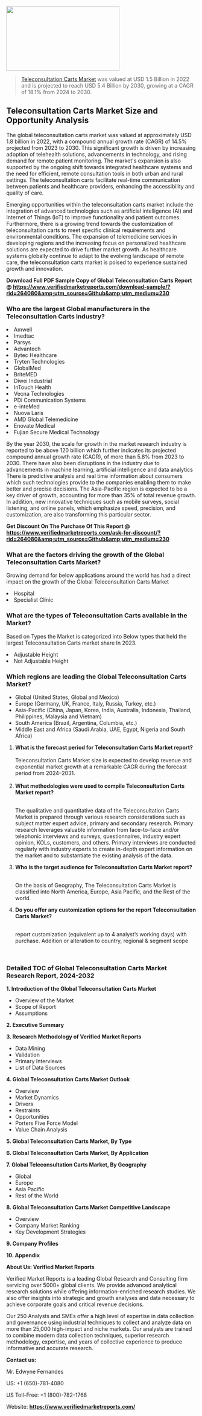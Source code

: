 <img src="https://ffe5etoiles.com/wp-content/uploads/2024/12/MST1-300x171.png" alt="" width="300" height="171" class="alignnone size-medium wp-image-20088" /><blockquote><p><p><a href="https://www.verifiedmarketreports.com/download-sample/?rid=264080&utm_source=Github&utm_medium=230" target="_blank">Teleconsultation Carts Market</a> was valued at USD 1.5 Billion in 2022 and is projected to reach USD 5.4 Billion by 2030, growing at a CAGR of 18.1% from 2024 to 2030.</p></blockquote><p><h2>Teleconsultation Carts Market Size and Opportunity Analysis</h2><p>The global teleconsultation carts market was valued at approximately USD 1.8 billion in 2022, with a compound annual growth rate (CAGR) of 14.5% projected from 2023 to 2030. This significant growth is driven by increasing adoption of telehealth solutions, advancements in technology, and rising demand for remote patient monitoring. The market's expansion is also supported by the ongoing shift towards integrated healthcare systems and the need for efficient, remote consultation tools in both urban and rural settings. The teleconsultation carts facilitate real-time communication between patients and healthcare providers, enhancing the accessibility and quality of care.</p><p>Emerging opportunities within the teleconsultation carts market include the integration of advanced technologies such as artificial intelligence (AI) and Internet of Things (IoT) to improve functionality and patient outcomes. Furthermore, there is a growing trend towards the customization of teleconsultation carts to meet specific clinical requirements and environmental conditions. The expansion of telemedicine services in developing regions and the increasing focus on personalized healthcare solutions are expected to drive further market growth. As healthcare systems globally continue to adapt to the evolving landscape of remote care, the teleconsultation carts market is poised to experience sustained growth and innovation.</p></p><p class=""><strong>Download Full PDF Sample Copy of Global Teleconsultation Carts Report @ <a href="https://www.verifiedmarketreports.com/download-sample/?rid=264080&amp;utm_source=Github&amp;utm_medium=230" target="_blank">https://www.verifiedmarketreports.com/download-sample/?rid=264080&amp;utm_source=Github&amp;utm_medium=230</a></strong></p><h3 id="" class="">Who are the largest Global manufacturers in the Teleconsultation Carts industry?</h3><p><li>Amwell</li><li> Imedtac</li><li> Parsys</li><li> Advantech</li><li> Bytec Healthcare</li><li> Tryten Technologies</li><li> GlobalMed</li><li> BriteMED</li><li> Diwei Industrial</li><li> InTouch Health</li><li> Vecna Technologies</li><li> PDi Communication Systems</li><li> e-inteMed</li><li> Nuova Laris</li><li> AMD Global Telemedicine</li><li> Enovate Medical</li><li> Fujian Secure Medical Technology</li></p><div class=""><div class="" dir="" data-message-author-role="" data-message-id="" data-message-model-slug=""><div class=""><div class=""><div class=""><div class="" dir="" data-message-author-role="" data-message-id="" data-message-model-slug=""><div class=""><div class=""><p>By the year 2030, the scale for growth in the market research industry is reported to be above 120 billion which further indicates its projected compound annual growth rate (CAGR), of more than 5.8% from 2023 to 2030. There have also been disruptions in the industry due to advancements in machine learning, artificial intelligence and data analytics There is predictive analysis and real time information about consumers which such technologies provide to the companies enabling them to make better and precise decisions. The Asia-Pacific region is expected to be a key driver of growth, accounting for more than 35% of total revenue growth. In addition, new innovative techniques such as mobile surveys, social listening, and online panels, which emphasize speed, precision, and customization, are also transforming this particular sector.</p><p><strong>Get Discount On The Purchase Of This Report @&nbsp; <a href="https://www.verifiedmarketreports.com/ask-for-discount/?rid=264080&amp;utm_source=Github&amp;utm_medium=230" target="_blank">https://www.verifiedmarketreports.com/ask-for-discount/?rid=264080&amp;utm_source=Github&amp;utm_medium=230</a></strong></p></div></div></div></div></div></div></div></div><h3 id="" class="">What are the factors driving the growth of the Global Teleconsultation Carts Market?</h3><p id="" class="">Growing demand for below applications around the world has had a direct impact on the growth of the Global Teleconsultation Carts Market</p><p id="" class=""><li>Hospital</li><li> Specialist Clinic</li></p><h3 id="" class="">What are the types of Teleconsultation Carts available in the Market?</h3><p id="" class="">Based on Types the Market is categorized into Below types that held the largest Teleconsultation Carts market share In 2023.</p><p id="" class=""><li>Adjustable Height</li><li> Not Adjustable Height</li></p><h3 id="" class="">Which regions are leading the Global Teleconsultation Carts Market?</h3><ul><li>Global (United States, Global and Mexico)</li><li>Europe (Germany, UK, France, Italy, Russia, Turkey, etc.)</li><li>Asia-Pacific (China, Japan, Korea, India, Australia, Indonesia, Thailand, Philippines, Malaysia and Vietnam)</li><li>South America (Brazil, Argentina, Columbia, etc.)</li><li>Middle East and Africa (Saudi Arabia, UAE, Egypt, Nigeria and South Africa)</li></ul><p><ol><li><strong>What is the forecast period for Teleconsultation Carts Market report?<br /></strong><br /><span data-sheets-root="1" data-sheets-value="{&quot;1&quot;:2,&quot;2&quot;:&quot;XXXX size is expected to develop revenue and exponential market growth at a remarkable CAGR during the forecast period from 2024&ndash;2030.&quot;}" data-sheets-userformat="{&quot;2&quot;:12674,&quot;4&quot;:{&quot;1&quot;:2,&quot;2&quot;:16776960},&quot;10&quot;:2,&quot;11&quot;:0,&quot;15&quot;:&quot;Arial&quot;,&quot;16&quot;:12}">Teleconsultation Carts Market size is expected to develop revenue and exponential market growth at a remarkable CAGR during the forecast period from 2024&ndash;2031.</span><br /><br /></li><li><strong>What methodologies were used to compile Teleconsultation Carts Market report?<br /><br /></strong><p>The qualitative and quantitative data of the&nbsp;Teleconsultation Carts Market is prepared through various research considerations such as subject matter expert advice, primary and secondary research. Primary research leverages valuable information from face-to-face and/or telephonic interviews and surveys, questionnaires, industry expert opinion, KOLs, customers, and others. Primary interviews are conducted regularly with industry experts to create in-depth expert information on the market and to substantiate the existing analysis of the data.&nbsp;</p></li><li><strong>Who is the target audience for Teleconsultation Carts Market report?<br /><br /></strong><p>On the basis of Geography, The&nbsp;Teleconsultation Carts Market is classified into North America, Europe, Asia Pacific, and the Rest of the world.</p></li><li><strong>Do you offer any customization options for the report Teleconsultation Carts Market?<br /><br /></strong><p>report customization (equivalent up to 4 analyst&rsquo;s working days) with purchase. Addition or alteration to country, regional &amp; segment scope</p><p>&nbsp;</p></li></ol></p><h3 id="" class="">Detailed TOC of Global Teleconsultation Carts Market Research Report, 2024-2032</h3><p id="" class=""><strong>1. Introduction of the Global Teleconsultation Carts Market</strong></p><ul><li>Overview of the Market</li><li>Scope of Report</li><li>Assumptions</li></ul><p id="" class=""><strong>2. Executive Summary</strong></p><p id="" class=""><strong>3. Research Methodology of&nbsp;Verified Market Reports</strong></p><ul><li>Data Mining</li><li>Validation</li><li>Primary Interviews</li><li>List of Data Sources</li></ul><p id="" class=""><strong>4. Global Teleconsultation Carts Market Outlook</strong></p><ul><li>Overview</li><li>Market Dynamics</li><li>Drivers</li><li>Restraints</li><li>Opportunities</li><li>Porters Five Force Model</li><li>Value Chain Analysis</li></ul><p id="" class=""><strong>5. Global Teleconsultation Carts Market, By&nbsp;Type</strong></p><p id="" class=""><strong>6. Global Teleconsultation Carts Market, By Application</strong></p><p id="" class=""><strong>7. Global Teleconsultation Carts Market, By Geography</strong></p><ul><li>Global</li><li>Europe</li><li>Asia Pacific</li><li>Rest of the World</li></ul><p id="" class=""><strong>8. Global Teleconsultation Carts Market Competitive Landscape</strong></p><ul><li>Overview</li><li>Company Market Ranking</li><li>Key Development Strategies</li></ul><p id="" class=""><strong>9. Company Profiles</strong></p><p id="" class=""><strong>10. Appendix</strong></p><p id="" class=""><strong>About Us: Verified Market Reports</strong></p><p id="" class="">Verified Market Reports is a leading Global Research and Consulting firm servicing over 5000+ global clients. We provide advanced analytical research solutions while offering information-enriched research studies. We also offer insights into strategic and growth analyses and data necessary to achieve corporate goals and critical revenue decisions.</p><p id="" class="">Our 250 Analysts and SMEs offer a high level of expertise in data collection and governance using industrial techniques to collect and analyze data on more than 25,000 high-impact and niche markets. Our analysts are trained to combine modern data collection techniques, superior research methodology, expertise, and years of collective experience to produce informative and accurate research.</p><p id="" class=""><strong>Contact us:</strong></p><p id="" class="">Mr. Edwyne Fernandes</p><p id="" class="">US: +1 (650)-781-4080</p><p id="" class="">US Toll-Free: +1 (800)-782-1768</p><p id="" class="">Website: <a target="" data-test-app-aware-link=""><strong>https://www.verifiedmarketreports.com/</strong></a></p>
